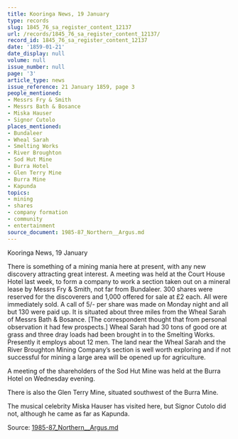 ```yaml
---
title: Kooringa News, 19 January
type: records
slug: 1845_76_sa_register_content_12137
url: /records/1845_76_sa_register_content_12137/
record_id: 1845_76_sa_register_content_12137
date: '1859-01-21'
date_display: null
volume: null
issue_number: null
page: '3'
article_type: news
issue_reference: 21 January 1859, page 3
people_mentioned:
- Messrs Fry & Smith
- Messrs Bath & Bosance
- Miska Hauser
- Signor Cutolo
places_mentioned:
- Bundaleer
- Wheal Sarah
- Smelting Works
- River Broughton
- Sod Hut Mine
- Burra Hotel
- Glen Terry Mine
- Burra Mine
- Kapunda
topics:
- mining
- shares
- company formation
- community
- entertainment
source_document: 1985-87_Northern__Argus.md
---
```


Kooringa News, 19 January

There is something of a mining mania here at present, with any new discovery attracting great interest.  A meeting was held at the Court House Hotel last week, to form a company to work a section taken out on a mineral lease by Messrs Fry & Smith, not far from Bundaleer.  300 shares were reserved for the discoverers and 1,000 offered for sale at £2 each.  All were immediately sold.  A call of 5/- per share was made on Monday night and all but 130 were paid up.  It is situated about three miles from the Wheal Sarah of Messrs Bath & Bosance.  [The correspondent thought that from personal observation it had few prospects.]  Wheal Sarah had 30 tons of good ore at grass and three dray loads had been brought in to the Smelting Works.  Presently it employs about 12 men.  The land near the Wheal Sarah and the River Broughton Mining Company’s section is well worth exploring and if not successful for mining a large area will be opened up for agriculture.

A meeting of the shareholders of the Sod Hut Mine was held at the Burra Hotel on Wednesday evening.

There is also the Glen Terry Mine, situated southwest of the Burra Mine.

The musical celebrity Miska Hauser has visited here, but Signor Cutolo did not, although he came as far as Kapunda.

Source: [1985-87_Northern__Argus.md](/downloads/markdown/1985-87_Northern__Argus.md)

